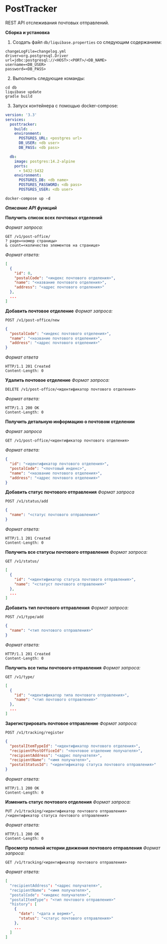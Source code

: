 # PostTracker
REST API отcлеживания почтовых отправлений.

**Сборка и установка**
1. Создать файл ```db/liquibase.properties``` со следующим содержанием:
```
changeLogFile=changelog.yml
driver=org.postgresql.Driver
url=jdbc:postgresql://<HOST>:<PORT>/<DB_NAME>
username=<DB_USER>
password=<DB_PASS>
```
2. Выполнить следующие команды:
```shell
cd db
liquibase update
gradle build
```
3. Запуск контейнера с помощью docker-compose:
```yaml
version: '3.3'
services:
  posttracker:
    build: .
    environment:
      POSTGRES_URL: <postgres url>
      DB_USER: <db user>
      DB_PASS: <db pass>

  db:
    image: postgres:14.2-alpine
    ports:
      - 5432:5432
    environment:
      POSTGRES_DB: <db name>
      POSTGRES_PASSWORD: <db pass>
      POSTGRES_USER: <db user>
```
```shell
docker-compose up -d
```


***Описание API функций***

**Получить список всех почтовых отделений**

*Формат запроса:*
```
GET /v1/post-office/
? page=<номер страницы>
& count=<количество элементов на странице>
```

*Формат ответа:*
```json
[
  {
    "id": 0,
    "postalCode": "<индекс почтового отделения>",
    "name": "<название почтового отделения>",
    "address": "<адрес почтового отделения>"
  },
  ...
]
```

**Добавить почтовое отделение**
*Формат запроса:*
```
POST /v1/post-office/new
```
```json
{
  "postalCode": "<индекс почтового отделения>",
  "name": "<название почтового отделения>",
  "address": "<адрес почтового отделения>"
}
```
*Формат ответа*
```
HTTP/1.1 201 Created
Content-Length: 0
```

**Удалить почтовое отделение**
*Формат запроса:*
```
DELETE /v1/post-office/<идентификатор почтового отделения>
```
*Формат ответа:*
```
HTTP/1.1 200 OK
Content-Length: 0
```
**Получить детальную информацию о почтовом отделении**

*Формат запроса*
```
GET /v1/post-office/<идентификатор почтового отделения>
```
*Формат ответа:*
```json
{
  "id": "<идентификатор почтового отделения>",
  "postalCode": "<почтовый индекс>",
  "name": "<название почтового отделения>",
  "address": "<адрес почтового отделения>"
}
```

**Добавить статус почтового отправления**
*Формат запроса*
```
POST /v1/status/add
```
```json
{
  "name": "<статус почтового отправления>"
}
```
*Формат ответа:*
```
HTTP/1.1 201 Created
Content-Length: 0
```
**Получить все статусы почтового отправления**
*Формат запроса:*
```
GET /v1/status/
```
```json
[
  {
    "id": "<идентификатор статуса почтового отправления>",
    "name": "<статуст почтового отправления>"
  },
  ...
]
```

**Добавить тип почтового отправления**
*Формат запроса:*
```
POST /v1/type/add
```
```json
{
  "name": "<тип почтового отправления>"
}
```
*Формат ответа:*
```
HTTP/1.1 201 Created
Content-Length: 0
```

**Получить все типы почтового отправления**
*Формат запроса:*
```
GET /v1/type/
```
```json
[
  {
    "id": "<идентификатор типа почтового отправления>",
    "name": "<тип почтового отправления>"
  },
  ...
]
```


**Зарегистрировать почтовое отправление**
*Формат запроса:*
```
POST /v1/tracking/register
```
```json
{
  "postalItemTypeId": "<идентификатор почтового отделения>",
  "recipientPostOfficeId": "<почтовое отделение получателя>",
  "recipientAddress": "<адрес получателя>",
  "recipientName": "<имя получателя>",
  "postalStatusId": "<идентификатор статуса почтового отправления>"
}
```

*Формат ответа:*
```
HTTP/1.1 200 OK
Content-Length: 0
```

**Изменить статус почтового отделения**
*Формат запроса:*
```
PUT /v1/tracking/<идентификатор почтового отправления>
/<идентификатор статуса почтового отправления>
```
*Формат ответа:*
```
HTTP/1.1 200 OK
Content-Length: 0
```

**Просмотр полной истории движения почтового отправления**
*Формат запроса:*
```
GET /v1/tracking/<идентификатор почтового отправления>
```
*Формат ответа:*
```json
[
  "recipientAddress": "<адрес получателя>",
  "recipientName": "<имя получателя>",
  "postalCode": "<индекс получателя>",
  "postalItemType": "<тип почтового отправления>"
  "history": [
    {
      "date": "<дата и вермя>",
      "status": "<статус почтового отправления>"
    },
    ...
  ]
]
```



